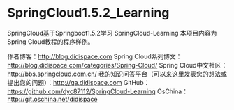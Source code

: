 # SpringCloud1.5.2_Learning
SpringCloud基于Springboot1.5.2学习
SpringCloud-Learning
本项目内容为Spring Cloud教程的程序样例。

作者博客：http://blog.didispace.com
Spring Cloud系列博文：http://blog.didispace.com/categories/Spring-Cloud/
Spring Cloud中文社区：http://bbs.springcloud.com.cn/
我的知识问答平台（可以来这里发表您的想法或提出您的问题）：http://qa.didispace.com
GitHub：https://github.com/dyc87112/SpringCloud-Learning
OsChina：http://git.oschina.net/didispace